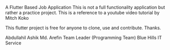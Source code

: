 A Flutter Based Job Application
This is not a full functionality application but rather a practice project. This is a reference to a youtube video tutorial by Mitch Koko

This flutter project is free for anyone to clone, use and contribute. Thanks.


Abdullahil Ashik Md. Arefin
Team Leader (Programming Team)
Blue Hills IT Service
